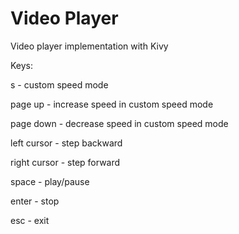 # Video Player
Video player implementation with Kivy

Keys:

  s - custom speed mode
  
  page up - increase speed in custom speed mode
  
  page down - decrease speed in custom speed mode
  
  left cursor - step backward
  
  right cursor - step forward
  
  space - play/pause
  
  enter - stop
  
  esc - exit
